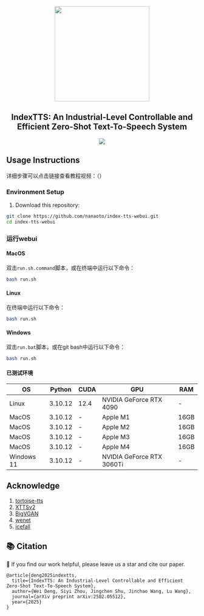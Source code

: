 
<div align="center">
<img src='assets/index_icon.png' width="250"/>
</div>


<h2><center>IndexTTS: An Industrial-Level Controllable and Efficient Zero-Shot Text-To-Speech System</h2>

<p align="center">
<a href='https://arxiv.org/abs/2502.05512'><img src='https://img.shields.io/badge/ArXiv-2502.05512-red'></a>

## Usage Instructions
详细步骤可以点击链接查看教程视频：（）
### Environment Setup
1. Download this repository:
```bash
git clone https://github.com/nanaoto/index-tts-webui.git
cd index-tts-webui
```

### 运行webui
#### MacOS
双击`run.sh.command`脚本，或在终端中运行以下命令：
```bash
bash run.sh
```
#### Linux
在终端中运行以下命令：
```bash
bash run.sh
```
#### Windows
双击`run.bat`脚本，或在git bash中运行以下命令：
```bash
bash run.sh
```

#### 已测试环境
|OS| Python  | CUDA | GPU                       |RAM|
|---|---------|------|---------------------------|---|
|Linux| 3.10.12 | 12.4 | NVIDIA GeForce RTX 4090   |-|
|MacOS|3.10.12|-| Apple M1                  |16GB|
|MacOS|3.10.12|-| Apple M2                  |16GB|
|MacOS|3.10.12|-| Apple M3                  |16GB|
|MacOS|3.10.12|-| Apple M4                  |16GB|
|Windows 11|3.10.12|-| NVIDIA GeForce RTX 3060Ti |-|

## Acknowledge
1. [tortoise-tts](https://github.com/neonbjb/tortoise-tts)
2. [XTTSv2](https://github.com/coqui-ai/TTS)
3. [BigVGAN](https://github.com/NVIDIA/BigVGAN)
4. [wenet](https://github.com/wenet-e2e/wenet/tree/main)
5. [icefall](https://github.com/k2-fsa/icefall)

## 📚 Citation

🌟 If you find our work helpful, please leave us a star and cite our paper.

```
@article{deng2025indextts,
  title={IndexTTS: An Industrial-Level Controllable and Efficient Zero-Shot Text-To-Speech System},
  author={Wei Deng, Siyi Zhou, Jingchen Shu, Jinchao Wang, Lu Wang},
  journal={arXiv preprint arXiv:2502.05512},
  year={2025}
}
```
